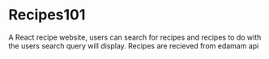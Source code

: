 # Recipes101
 A React recipe website, users can search for recipes and recipes to do with the users search query will display. Recipes are recieved from edamam api
